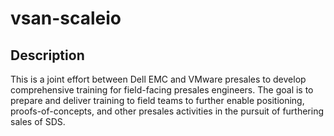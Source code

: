 # vsan-scaleio

## Description
This is a joint effort between Dell EMC and VMware presales to develop comprehensive training for field-facing presales engineers.  The goal is to prepare and deliver training to field teams to further enable positioning, proofs-of-concepts, and other presales activities in the pursuit of furthering sales of SDS.

